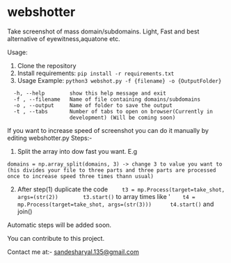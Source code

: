 # webshotter
Take screenshot of mass domain/subdomains. Light, Fast and best alternative of eyewitness,aquatone etc.

Usage:
1) Clone the repository
2) Install requirements:
 ```pip install -r requirements.txt```
4) Usage Example: ```python3 webshot.py -f {filename} -o {OutputFolder}```

```optional arguments:
  -h, --help        show this help message and exit
  -f , --filename   Name of file containing domains/subdomains
  -o , --output     Name of folder to save the output
  -t , --tabs       Number of tabs to open on browser(Currently in
                    development) (Will be coming soon)
```

If you want to increase speed of screenshot you can do it manually by editing webshotter.py
Steps:-
1) Split the array into dow fast  you want. E.g

```domains = np.array_split(domains, 3) -> change 3 to value you want to (his divides your file to three parts and three parts are processed once to increase speed three times thann usual) ```

2) After step(1) duplicate the code 
```    t3 = mp.Process(target=take_shot, args=(str(2))        t3.start()``` 
 to array times like '```    t4 = mp.Process(target=take_shot, args=(str(3)))      t4.start()``` and join()
 
 Automatic steps will be added soon.
 
 You can contribute to this project.

Contact me at:- sandesharyal.135@gmail.com
